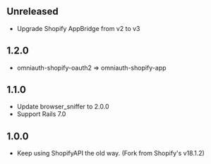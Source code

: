 Unreleased
-----

* Upgrade Shopify AppBridge from v2 to v3

1.2.0
-----

* omniauth-shopify-oauth2 => omniauth-shopify-app

1.1.0
-----

* Update browser_sniffer to 2.0.0
* Support Rails 7.0

1.0.0
-----

* Keep using ShopifyAPI the old way. (Fork from Shopify's v18.1.2)

